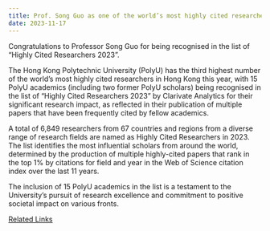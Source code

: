 ```yaml
---
title: Prof. Song Guo as one of the world’s most highly cited researchers 2023
date: 2023-11-17
---
```


Congratulations to Professor Song Guo for being recognised in the list of “Highly Cited Researchers 2023”.

<!--more-->

The Hong Kong Polytechnic University (PolyU) has the third highest number of the world’s most highly cited researchers in Hong Kong this year, with 15 PolyU academics (including two former PolyU scholars) being recognised in the list of “Highly Cited Researchers 2023” by Clarivate Analytics for their significant research impact, as reflected in their publication of multiple papers that have been frequently cited by fellow academics.

A total of 6,849 researchers from 67 countries and regions from a diverse range of research fields are named as Highly Cited Researchers in 2023. The list identifies the most influential scholars from around the world, determined by the production of multiple highly-cited papers that rank in the top 1% by citations for field and year in the Web of Science citation index over the last 11 years.

The inclusion of 15 PolyU academics in the list is a testament to the University’s pursuit of research excellence and commitment to positive societal impact on various fronts.

[Related Links](https://www.polyu.edu.hk/media/media-releases/2023/1121_15-polyu-academics-recognised-amongst-worlds-most-highly-cited-researchers/)